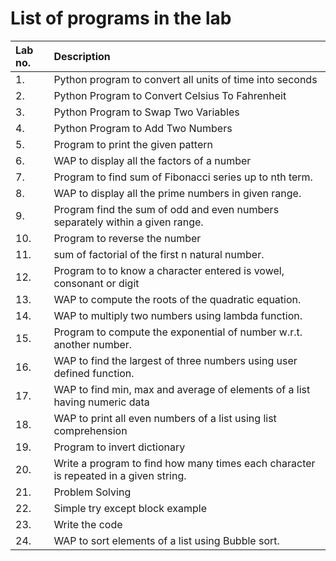 # List of programs in the lab

| Lab no. | Description |
| :------ | :---------- |
|1.|  	Python program to convert all units of time into seconds	
|2.|		Python Program to Convert Celsius To Fahrenheit
|3.|		Python Program to Swap Two Variables
|4.|		Python Program to Add Two Numbers
|5.|		Program to print the given pattern
|6.|		WAP to display all the factors of a number
|7.|		Program to find sum of Fibonacci series up to nth term.
|8.|		WAP to display all the prime numbers in given range.
|9.|		Program find the sum of odd and even numbers separately within a given range.
|10.|		Program to reverse the number
|11.|		sum of factorial of the first n natural number.
|12.|		Program to to know a character entered is vowel, consonant or digit
|13.|		WAP to compute the roots of the quadratic equation.
|14.|		WAP to multiply two numbers using lambda function.
|15.|		Program to compute the exponential of number w.r.t. another number.
|16.|		WAP to find the largest of three numbers using user defined function.
|17.|		WAP to find min, max and average of elements of a list having numeric data
|18.|		WAP to print all even numbers of a list using list comprehension
|19.|		Program to invert dictionary
|20.|		Write a program to find how many times each character is repeated in a given string.
|21.|		Problem Solving
|22.|		Simple try except block example
|23.|		Write the code
|24.|		WAP to sort elements of a list using Bubble sort.

